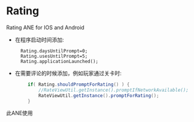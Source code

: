 Rating
======

Rating ANE for IOS and Android

* 在程序启动时间添加:

		Rating.daysUntilPrompt=0;
		Rating.usesUntilPrompt=5;
		Rating.applicationLaunched();
	
* 在需要评论的时候添加，例如玩家通过关卡时:

```actionscript
		if( Rating.shouldPromptForRating() ) {
			//RateViewUtil.getInstance().promptIfNetworkAvailable();
			RateViewUtil.getInstance().promptForRating();
		}
```



此ANE使用

